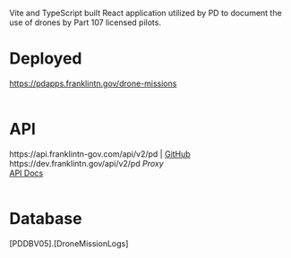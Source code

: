 <p>Vite and TypeScript built React application utilized by PD to document the use of drones by Part 107 licensed pilots.</p>

<h1>Deployed</h1>
<a href="https://pdapps.franklintn.gov/drone-missions" target="_blank">https://pdapps.franklintn.gov/drone-missions</a><br><br>

<h1>API</h1>
https://api.franklintn-gov.com/api/v2/pd | <a href="https://github.com/City-of-Franklin-IT/pd-api-ts" target="_blank">GitHub</a><br>
https://dev.franklintn.gov/api/v2/pd <em>Proxy</em><br>
<a href="https://dev.franklintn.gov/api/v2/pd/api-docs" target="_blank">API Docs</a><br><br>

<h1>Database</h1>
[PDDBV05].[DroneMissionLogs]